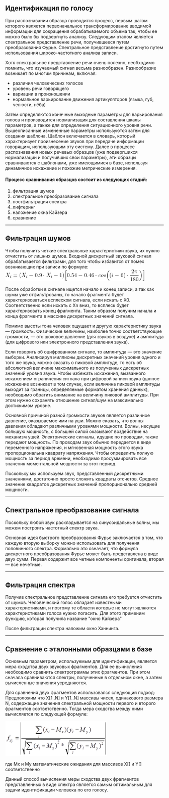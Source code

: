 ## Идентификация по голосу

При распознавании образца проводится процесс, первым шагом
которого является первоначальное трансформирование вводимой
информации для сокращения обрабатываемого объема так, чтобы
ее можно было бы подвергнуть анализу. Следующим этапом является
спектральное представление речи, получившееся путем
преобразования Фурье. Спектральное представление достигнуто
путем использования широко-частотного анализа записи.

Хотя спектральное представление речи очень полезно, необходимо помнить, что изучаемый сигнал весьма разнообразен.
Разнообразие возникает по многим причинам, включая:

* различия человеческих голосов
* уровень речи говорящего
* вариации в произношении
* нормальное варьирование движения артикуляторов (языка, губ, челюсти, нёба)

Затем определяются конечные выходные параметры для варьирования
голоса и производится нормализация для составления шкалы
параметров, а также для определения ситуационного уровня речи.
Вышеописанные измененные параметры используются затем для
создания шаблона. Шаблон включается в словарь, который
характеризует произнесение звуков при передаче информации
говорящим, использующим эту систему. Далее в процессе
распознавания новых речевых образцов (уже подвергшихся
нормализации и получивших свои параметры), эти образцы
сравниваются с шаблонами, уже имеющимися в базе, используя
динамичное искажение и похожие метрические измерения.


#### Процесс сравнивания образцов состоит из следующих стадий:
1. фильтрация шумов
2. спектральное преобразование сигнала
3. постфильтрация спектра
4. лифтеринг
5. наложение окна Кайзера
6. сравнение

---
## Фильтрация шумов
Чтобы получить четкие спектральные характеристики звука,
их нужно отчистить от лишних шумов.
Входной дискретный звуковой сигнал обрабатывается фильтрами,
для того чтобы избавится от помех возникающих при записи по формуле:
![](gif.gif)

После обработки в сигнале ищется начало и конец записи,
а так как шумы уже отфильтрованы, то начало фрагмента будет
характеризоваться всплеском сигнала, если искать с Х0.
Соответственно если искать с Хn вниз, то всплеск будет
характеризовать конец фрагмента. Таким образом получим начала
и конца фрагмента в массиве дискретных значений сигнала. 

Помимо высоты тона человек ощущает и другую характеристику
звука — _громкость_. Физические величины, наиболее точно
соответствующие громкости, — это шоковое давление (для
звуков в воздухе) и амплитуда (для цифрового или электронного
представления звука).

Если говорить об оцифрованном сигнале, то амплитуда — 
это значение выборки. Анализируя миллионы дискретных значений
уровня одного и того же звука, можно сказать о пиковой амплитуде,
то есть об абсолютной величине максимального из полученных
дискретных значений уровня звука. Чтобы избежать искажения,
вызванного искажением ограничения сигнала при цифровой записи
звука (данное искажение возникает в том случае, если величина
пиковой амплитуды выходит за границы, определяемые форматом
хранения данных), необходимо обратить внимание на величину пиковой
амплитуды. При этом нужно сохранять отношение сигнал/шум на
максимально достижимом уровне.

Основной причиной разной громкости звуков является различное давление,
оказываемое ими на уши. Можно сказать, что волны давления обладают
различными уровнями мощности. Волны, несущие большую мощность,
с большей силой оказывают воздействие на механизм ушей. 
Электрические сигналы, идущие по проводам, также передают мощность.
По проводам звук обычно передается в виде переменного напряжения, 
и мгновенная мощность этого звука пропорциональна квадрату напряжения.
Чтобы определить полную мощность за период времени, необходимо
просуммировать все значения моментальной мощности за этот период.

Поскольку мы используем звук, представленный дискретными значениями,
достаточно просто сложить квадраты отсчетов. Среднее значение квадратов
дискретных значений пропорционально средней мощности.

---
## Спектральное преобразование сигнала

Поскольку любой звук раскладывается на синусоидальные волны, мы
можем построить частотный спектр звука.

Основная идея быстрого преобразования Фурье заключается в том,
что каждую вторую выборку можно использовать для получения
половинного спектра. Формально это означает, что формула 
дискретного преобразования Фурье может быть представлена в виде
двух сумм. Первая содержит все четные компоненты оригинала, 
вторая — все нечетные.

---
## Фильтрация спектра
Получив спектральное представление сигнала его требуется отчистить
от шумов. Человеческий голос обладает известными характеристиками,
и поэтому те области которые не могут являются характеристиками
голоса нужно погасить. Для этого применим функцию, которая получила
название "окно Кайзера"

После фильтрации спектра наложим окно Ханнинга.

---
## Сравнение с эталонными образцами в базе
Основным параметром, используемым для идентификации, является
мера сходства двух звуковых фрагментов. Для ее вычисления 
необходимо сравнить спектрограммы этих фрагментов. При этом 
сначала сравниваются спектры, полученные в отдельном окне, 
а затем вычисленные значения усредняются.

Для сравнения двух фрагментов использовался следующий подход:
Предположим что X[1..N] и Y[1..N] массивы чисел, одинакового
размера N, содержащие значения спектральной мощности первого
и второго фрагментов соответственно. Тогда мера сходства между
ними вычисляется по следующей формуле:

![](fc0f789723f3b0ff8e7222f915f77b37.png)

где Mx и My математические ожидания для массивов X[] и Y[] соответственно

Данный способ вычисления меры сходства двух фрагментов представленных
в виде спектра является самым оптимальным для задачи идентификации
человека по его голосу.
